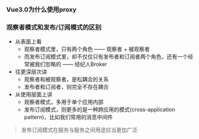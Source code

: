 ### Vue3.0为什么使用proxy
### 观察者模式和发布/订阅模式的区别
  - 从表面上看
    - 观察者模式里，只有两个角色 —— 观察者 + 被观察者
    - 而发布订阅模式里，却不仅仅只有发布者和订阅者两个角色，还有一个经常被我们忽略的 —— 经纪人Broker
  - 往更深层次讲
    - 观察者和被观察者，是松耦合的关系
    - 发布者和订阅者，则完全不存在耦合
  - 从使用层面上讲
    - 观察者模式，多用于单个应用内部
    - 发布订阅模式，则更多的是一种跨应用的模式(cross-application pattern)，比如我们常用的消息中间件

> 发布订阅模式在服务与服务之间用途应当更加广泛